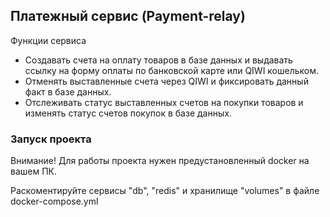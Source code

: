 ## Платежный сервис (Payment-relay)
<p>Функции сервиса</p>
<ul>
 <li>Создавать счета на оплату товаров в базе данных и выдавать ссылку на форму оплаты по банковской карте или QIWI кошельком.</li>
 <li>Отменять выставленные счета через QIWI и фиксировать данный факт в базе данных.</li>
 <li>Отслеживать статус выставленных счетов на покупки товаров и изменять статус счетов покупок в базе данных.</li>
</ul>

### Запуск проекта
<p>Внимание! Для работы проекта нужен предустановленный docker на вашем ПК.</p>
<p>Раскоментируйте сервисы "db", "redis" и хранилище "volumes" в файле docker-compose.yml </p>
